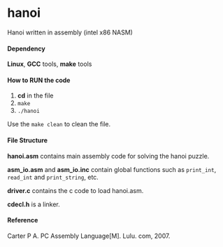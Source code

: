 # hanoi
Hanoi written in assembly (intel x86 NASM)

#### Dependency

**Linux**, **GCC** tools, **make** tools

#### How to RUN the code

1. **cd** in the file
2. `make`
3. `./hanoi`

Use the `make clean` to clean the file.

#### File Structure

**hanoi.asm** contains main assembly code for solving the hanoi puzzle.

**asm_io.asm** and **asm_io.inc** contain global functions such as `print_int`, `read_int` and `print_string`, etc.

**driver.c** contains the c code to load hanoi.asm.

**cdecl.h** is a linker.

#### Reference

Carter P A. PC Assembly Language[M]. Lulu. com, 2007.